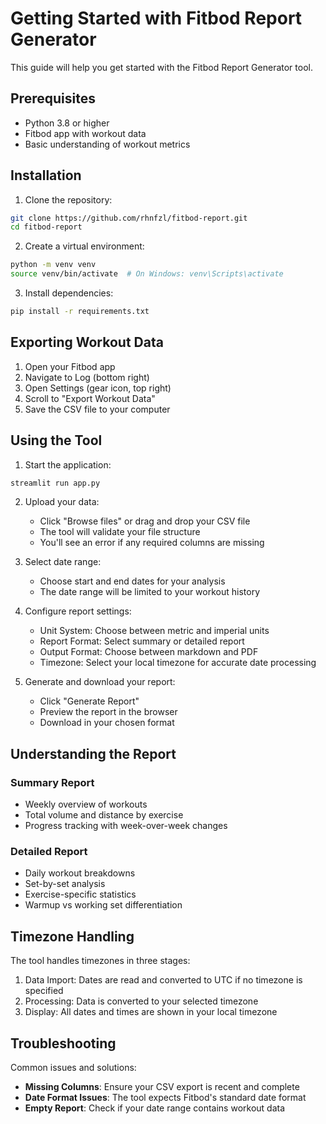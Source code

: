 # Getting Started with Fitbod Report Generator

This guide will help you get started with the Fitbod Report Generator tool.

## Prerequisites

- Python 3.8 or higher
- Fitbod app with workout data
- Basic understanding of workout metrics

## Installation

1. Clone the repository:
```bash
git clone https://github.com/rhnfzl/fitbod-report.git
cd fitbod-report
```

2. Create a virtual environment:
```bash
python -m venv venv
source venv/bin/activate  # On Windows: venv\Scripts\activate
```

3. Install dependencies:
```bash
pip install -r requirements.txt
```

## Exporting Workout Data

1. Open your Fitbod app
2. Navigate to Log (bottom right)
3. Open Settings (gear icon, top right)
4. Scroll to "Export Workout Data"
5. Save the CSV file to your computer

## Using the Tool

1. Start the application:
```bash
streamlit run app.py
```

2. Upload your data:
   - Click "Browse files" or drag and drop your CSV file
   - The tool will validate your file structure
   - You'll see an error if any required columns are missing

3. Select date range:
   - Choose start and end dates for your analysis
   - The date range will be limited to your workout history

4. Configure report settings:
   - Unit System: Choose between metric and imperial units
   - Report Format: Select summary or detailed report
   - Output Format: Choose between markdown and PDF
   - Timezone: Select your local timezone for accurate date processing

5. Generate and download your report:
   - Click "Generate Report"
   - Preview the report in the browser
   - Download in your chosen format

## Understanding the Report

### Summary Report
- Weekly overview of workouts
- Total volume and distance by exercise
- Progress tracking with week-over-week changes

### Detailed Report
- Daily workout breakdowns
- Set-by-set analysis
- Exercise-specific statistics
- Warmup vs working set differentiation

## Timezone Handling

The tool handles timezones in three stages:
1. Data Import: Dates are read and converted to UTC if no timezone is specified
2. Processing: Data is converted to your selected timezone
3. Display: All dates and times are shown in your local timezone

## Troubleshooting

Common issues and solutions:
- **Missing Columns**: Ensure your CSV export is recent and complete
- **Date Format Issues**: The tool expects Fitbod's standard date format
- **Empty Report**: Check if your date range contains workout data 
